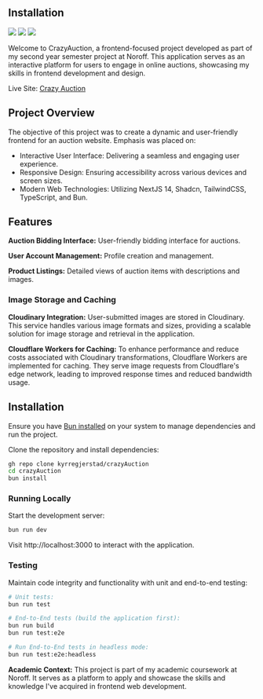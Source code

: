 ## Installation

![](https://byob.yarr.is/kyrregjerstad/crazyAuction/unit-test)
![](https://byob.yarr.is/kyrregjerstad/crazyAuction/build)
![](https://byob.yarr.is/kyrregjerstad/crazyAuction/e2e-tests)

Welcome to CrazyAuction, a frontend-focused project developed as part of my second year semester project at Noroff. This application serves as an interactive platform for users to engage in online auctions, showcasing my skills in frontend development and design.

Live Site: [Crazy Auction](https://crazy.auction/)

## Project Overview

The objective of this project was to create a dynamic and user-friendly frontend for an auction website. Emphasis was placed on:

- Interactive User Interface: Delivering a seamless and engaging user experience.
- Responsive Design: Ensuring accessibility across various devices and screen sizes.
- Modern Web Technologies: Utilizing NextJS 14, Shadcn, TailwindCSS, TypeScript, and Bun.

## Features

**Auction Bidding Interface:** User-friendly bidding interface for auctions.

**User Account Management:** Profile creation and management.

**Product Listings:** Detailed views of auction items with descriptions and images.

### Image Storage and Caching

**Cloudinary Integration:** User-submitted images are stored in Cloudinary. This service handles various image formats and sizes, providing a scalable solution for image storage and retrieval in the application.

**Cloudflare Workers for Caching:** To enhance performance and reduce costs associated with Cloudinary transformations, Cloudflare Workers are implemented for caching. They serve image requests from Cloudflare's edge network, leading to improved response times and reduced bandwidth usage.

## Installation

Ensure you have [Bun installed](https://bun.sh/docs/installation) on your system to manage dependencies and run the project.

Clone the repository and install dependencies:

```bash
gh repo clone kyrregjerstad/crazyAuction
cd crazyAuction
bun install
```

### Running Locally

Start the development server:

```bash
bun run dev
```

Visit http://localhost:3000 to interact with the application.

### Testing

Maintain code integrity and functionality with unit and end-to-end testing:

```bash
# Unit tests:
bun run test

# End-to-End tests (build the application first):
bun run build
bun run test:e2e

# Run End-to-End tests in headless mode:
bun run test:e2e:headless
```

**Academic Context:**
This project is part of my academic coursework at Noroff. It serves as a platform to apply and showcase the skills and knowledge I've acquired in frontend web development.
